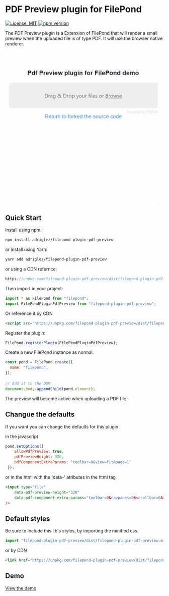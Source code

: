 # PDF Preview plugin for FilePond 

[![License: MIT](https://img.shields.io/badge/license-MIT-blue.svg)](https://github.com/Adri-Glez/filepond-plugin-pdf-preview/blob/master/LICENSE)
[![npm version](https://badge.fury.io/js/filepond-plugin-pdf-preview.svg)](https://www.npmjs.com/package/filepond-plugin-pdf-preview)

The PDF Preview plugin is a Extenxion of FilePond that will render a small preview when the uploaded file is of type PDF. It will use the browser native renderer.

<img src="https://raw.githubusercontent.com/Adri-Glez/filepond-plugin-pdf-preview/main/recDemoPdfFullPage2.gif" width="508" alt=""/>

## Quick Start

Install using npm:

```bash
npm install adriglez/filepond-plugin-pdf-preview
```
or install using Yarn:

```bash
yarn add adriglez/filepond-plugin-pdf-preview
```
or using a CDN refernce:

```js
https://unpkg.com/filepond-plugin-pdf-preview/dist/filepond-plugin-pdf-preview.min.js
```


Then import in your project:

```js
import * as FilePond from "filepond";
import FilePondPluginPdfPreview from "filepond-plugin-pdf-preview";
```

Or reference it by CDN

```html
<script src="https://unpkg.com/filepond-plugin-pdf-preview/dist/filepond-plugin-pdf-preview.min.js"></script>
```


Register the plugin:

```js
FilePond.registerPlugin(FilePondPluginPdfPreview);
```

Create a new FilePond instance as normal.

```js
const pond = FilePond.create({
  name: "filepond",
});

// Add it to the DOM
document.body.appendChild(pond.element);
```

The preview will become active when uploading a PDF file.

## Changue the defaults

If you want you can change the defaults for this plugin

in the javascript  
```js
pond.setOptions({
    allowPdfPreview: true,
    pdfPreviewHeight: 320,
    pdfComponentExtraParams: 'toolbar=0&view=fit&page=1'            
 });
```
or in the html with the 'data-' atributes in the html tag
```html
<input type="file"         
    data-pdf-preview-height="320"  
    data-pdf-component-extra-params="toolbar=0&navpanes=0&scrollbar=0&view=fitH"
/>
```

## Default styles

Be sure to include this lib's styles, by importing the minified css.

```js
import "filepond-plugin-pdf-preview/dist/filepond-plugin-pdf-preview.min.css";
```

or by CDN

```html
<link href="https://unpkg.com/filepond-plugin-pdf-preview/dist/filepond-plugin-pdf-preview.min.css" rel="stylesheet">
```

## Demo

[View the demo](https://Adri-Glez.github.io/filepond-plugin-pdf-preview/)

